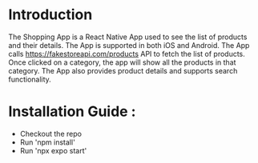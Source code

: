 # Introduction
The Shopping App is a React Native App used to see the list of products and their details. The App is supported in both iOS and Android.
The App calls https://fakestoreapi.com/products API to fetch the list of products. Once clicked on a category, the app will show all the products in that category.
The App also provides product details and supports search functionality.

# Installation Guide : 
* Checkout the repo
* Run 'npm install'
* Run 'npx expo start'

